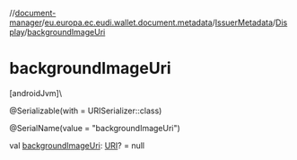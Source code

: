 //[document-manager](../../../../index.md)/[eu.europa.ec.eudi.wallet.document.metadata](../../index.md)/[IssuerMetadata](../index.md)/[Display](index.md)/[backgroundImageUri](background-image-uri.md)

# backgroundImageUri

[androidJvm]\

@Serializable(with = URISerializer::class)

@SerialName(value = &quot;backgroundImageUri&quot;)

val [backgroundImageUri](background-image-uri.md): [URI](https://developer.android.com/reference/kotlin/java/net/URI.html)? = null
